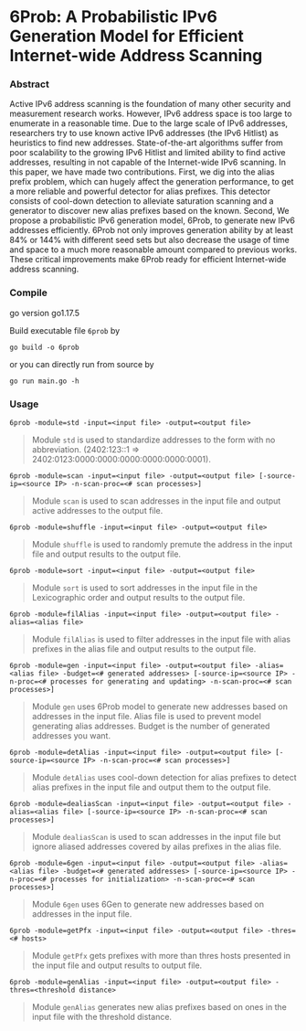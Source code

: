 # 6Prob: A Probabilistic IPv6 Generation Model for Efficient Internet-wide Address Scanning

### Abstract
Active IPv6 address scanning is the foundation of many other security and measurement research works. However, IPv6 address space is too large to enumerate in a reasonable time. Due to the large scale of IPv6 addresses, researchers try to use known active IPv6 addresses (the IPv6 Hitlist) as heuristics to find new addresses. State-of-the-art algorithms suffer from poor scalability to the growing IPv6 Hitlist and limited ability to find active addresses, resulting in not capable of the Internet-wide IPv6 scanning. In this paper, we have made two contributions. First, we dig into the alias prefix problem, which can hugely affect the generation performance, to get a more reliable and powerful detector for alias prefixes. This detector consists of cool-down detection to alleviate saturation scanning and a generator to discover new alias prefixes based on the known. Second, We propose a probabilistic IPv6 generation model, 6Prob, to generate new IPv6 addresses efficiently. 6Prob not only improves generation ability by at least 84\% or 144\% with different seed sets but also decrease the usage of time and space to a much more reasonable amount compared to previous works. These critical improvements make 6Prob ready for efficient Internet-wide address scanning.

### Compile
go version go1.17.5

Build executable file `6prob` by

```
go build -o 6prob
```

or you can directly run from source by

```
go run main.go -h
```

### Usage
```
6prob -module=std -input=<input file> -output=<output file>
```
> Module `std` is used to standardize addresses to the form with no abbreviation. (2402:123::1 => 2402:0123:0000:0000:0000:0000:0000:0001).

```
6prob -module=scan -input=<input file> -output=<output file> [-source-ip=<source IP> -n-scan-proc=<# scan processes>]
```
> Module `scan` is used to scan addresses in the input file and output active addresses to the output file.

```
6prob -module=shuffle -input=<input file> -output=<output file>
```
> Module `shuffle` is used to randomly premute the address in the input file and output results to the output file.

```
6prob -module=sort -input=<input file> -output=<output file>
```
> Module `sort` is used to sort addresses in the input file in the Lexicographic order and output results to the output file.

```
6prob -module=filAlias -input=<input file> -output=<output file> -alias=<alias file>
```
> Module `filAlias` is used to filter addresses in the input file with alias prefixes in the alias file and output results to the output file.

```
6prob -module=gen -input=<input file> -output=<output file> -alias=<alias file> -budget=<# generated addresses> [-source-ip=<source IP> -n-proc=<# processes for generating and updating> -n-scan-proc=<# scan processes>]
```
> Module `gen` uses 6Prob model to generate new addresses based on addresses in the input file. Alias file is used to prevent model generating alias addresses. Budget is the number of generated addresses you want.

```
6prob -module=detAlias -input=<input file> -output=<output file> [-source-ip=<source IP> -n-scan-proc=<# scan processes>]
```
> Module `detAlias` uses cool-down detection for alias prefixes to detect alias prefixes in the input file and output them to the output file.

```
6prob -module=dealiasScan -input=<input file> -output=<output file> -alias=<alias file> [-source-ip=<source IP> -n-scan-proc=<# scan processes>]
```
> Module `dealiasScan` is used to scan addresses in the input file but ignore aliased addresses covered by ailas prefixes in the alias file.

```
6prob -module=6gen -input=<input file> -output=<output file> -alias=<alias file> -budget=<# generated addresses> [-source-ip=<source IP> -n-proc=<# processes for initialization> -n-scan-proc=<# scan processes>]
```
> Module `6gen` uses 6Gen to generate new addresses based on addresses in the input file.

```
6prob -module=getPfx -input=<input file> -output=<output file> -thres=<# hosts>
```
> Module `getPfx` gets prefixes with more than thres hosts presented in the input file and output results to output file.

```
6prob -module=genAlias -input=<input file> -output=<output file> -thres=<threshold distance>
```
> Module `genAlias` generates new alias prefixes based on ones in the input file with the threshold distance.














